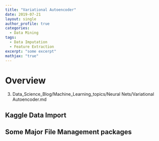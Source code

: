 ```yaml
---
title: "Variational Autoencoder"
date: 2019-07-21
layout: single
author_profile: true
categories:
  - Data Mining
tags: 
  - Data Imputation
  - Feature Extraction
excerpt: "some excerpt"
mathjax: "true"
---
```

# Overview
3. Data_Science_Blog/Machine_Learning_topics/Neural Nets/Variational Autoencoder.md
## Kaggle Data Import

## Some Major File Management packages